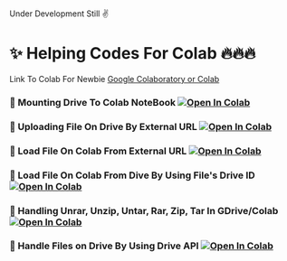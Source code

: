 Under Development Still ✌

# ✨ Helping Codes For Colab 🔥🔥🔥

Link To Colab For Newbie
[Google Colaboratory or Colab](https://research.google.com/colaboratory/)

### 🧿 Mounting Drive To Colab NoteBook <a href="https://colab.research.google.com/drive/1xy_XxFDHG_0-Gn9T58w9R53JutEfbr68?usp=sharing" target="_parent\"><img src="https://colab.research.google.com/assets/colab-badge.svg" alt="Open In Colab"/></a>
### 🧿 Uploading File On Drive By External URL <a href="https://colab.research.google.com/drive/1TmWlUmeGtU3IQGA4WujbYFlkByChKBfF?usp=sharing" target="_parent\"><img src="https://colab.research.google.com/assets/colab-badge.svg" alt="Open In Colab"/></a>
### 🧿 Load File On Colab From External URL <a href="https://colab.research.google.com/drive/1y7lMe6j7mx_m9bBwrvgOuKCHNVCuOPgc?usp=sharing" target="_parent\"><img src="https://colab.research.google.com/assets/colab-badge.svg" alt="Open In Colab"/></a>
### 🧿 Load File On Colab From Dive By Using File's Drive ID <a href="https://colab.research.google.com/drive/1MHPPZRpZDsnoR7ABoOiNcIR7rlW3ZA-C?usp=sharing" target="_parent\"><img src="https://colab.research.google.com/assets/colab-badge.svg" alt="Open In Colab"/></a>
### 🧿 Handling Unrar, Unzip, Untar, Rar, Zip, Tar In GDrive/Colab <a href="https://colab.research.google.com/drive/1Bxg1noyOJhxT4rxQOyV6vzRki_4h9qJG?usp=sharing" target="_parent\"><img src="https://colab.research.google.com/assets/colab-badge.svg" alt="Open In Colab"/></a>
### 🧿 Handle Files on Drive By Using Drive API <a href="https://colab.research.google.com/notebooks/io.ipynb" target="_parent\"><img src="https://colab.research.google.com/assets/colab-badge.svg" alt="Open In Colab"/></a>


